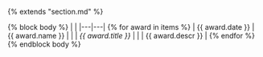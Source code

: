 {% extends "section.md" %}

{% block body %}
|   |
|---|---|
{% for award in items %}
| <span style="white-space:nowrap">{{ award.date }}</span> | {{ award.name }} |
| | _{{ award.title }}_ |
| | {{ award.descr }} |
{% endfor %}
{% endblock body %}
